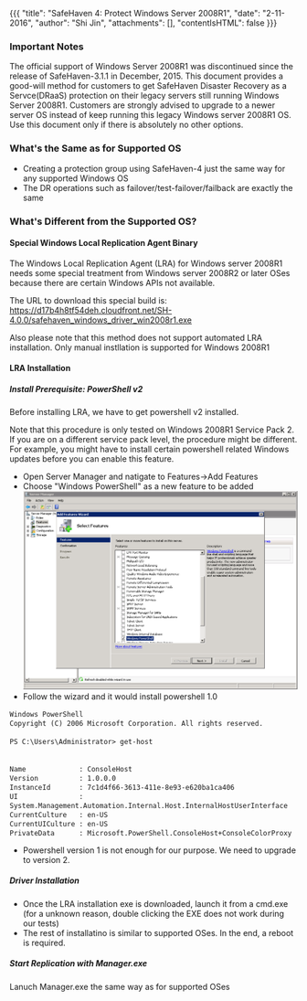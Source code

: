 {{{
  "title": "SafeHaven 4: Protect Windows Server 2008R1",
  "date": "2-11-2016",
  "author": "Shi Jin",
  "attachments": [],
  "contentIsHTML": false
}}}

### Important Notes

The official support of Windows Server 2008R1 was discontinued since the release of SafeHaven-3.1.1 in December, 2015. This document provides a good-will method for customers to get SafeHaven Disaster Recovery as a Servce(DRaaS) protection on their legacy servers still running Windows Server 2008R1. Customers are strongly advised to upgrade to a newer server OS instead of keep running this legacy Windows server 2008R1 OS. Use this document only if there is absolutely no other options.


### What's the Same as for Supported OS

* Creating a protection group using SafeHaven-4 just the same way for any supported Windows OS
* The DR operations such as failover/test-failover/failback are exactly the same

### What's Different from the Supported OS?

#### Special Windows Local Replication Agent Binary

The Windows Local Replication Agent (LRA) for Windows server 2008R1 needs some special treatment from Windows server 2008R2 or later OSes because there are certain Windows APIs not available.

The URL to download this special build is: https://d17b4h8tf54deh.cloudfront.net/SH-4.0.0/safehaven_windows_driver_win2008r1.exe


Also please note that this method does not support automated LRA installation. Only manual instllation is supported for Windows 2008R1

#### LRA Installation

##### Install Prerequisite: PowerShell v2

Before installing LRA, we have to get powershell v2 installed.

Note that this procedure is only tested on Windows 2008R1 Service Pack 2. If you are on a different service pack level, the procedure might be different. For example, you might have to install certain powershell related Windows updates before you can  enable this feature.

* Open Server Manager and natigate to Features->Add Features
* Choose "Windows PowerShell" as a new feature to be added
![win08r1_install_ps.png](../images/SH-4/win08r1_install_ps.png)
* Follow the wizard and it would install powershell 1.0

```
Windows PowerShell
Copyright (C) 2006 Microsoft Corporation. All rights reserved.

PS C:\Users\Administrator> get-host


Name             : ConsoleHost
Version          : 1.0.0.0
InstanceId       : 7c1d4f66-3613-411e-8e93-e620ba1ca406
UI               : System.Management.Automation.Internal.Host.InternalHostUserInterface
CurrentCulture   : en-US
CurrentUICulture : en-US
PrivateData      : Microsoft.PowerShell.ConsoleHost+ConsoleColorProxy
```
* Powershell version 1 is not enough for our purpose. We need to upgrade to version 2.


##### Driver Installation

* Once the LRA installation exe is downloaded, launch it from a cmd.exe (for a unknown reason, double clicking the EXE does not work during our tests)
* The rest of installatino is similar to supported OSes. In the end, a reboot is required.

##### Start Replication with Manager.exe

Lanuch Manager.exe the same way as for supported OSes

